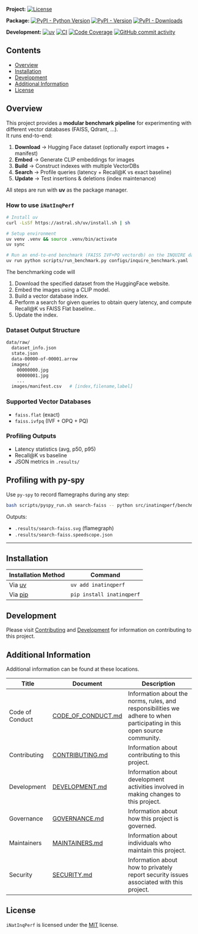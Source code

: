 **Project:**
[![License](https://img.shields.io/github/license/gt-sse-center/iNatInqPerf?color=dark-green)](https://github.com/gt-sse-center/iNatInqPerf/blob/main/LICENSE)

**Package:**
[![PyPI - Python Version](https://img.shields.io/pypi/pyversions/inatinqperf?color=dark-green)](https://pypi.org/project/inatinqperf/)
[![PyPI - Version](https://img.shields.io/pypi/v/inatinqperf?color=dark-green)](https://pypi.org/project/inatinqperf/)
[![PyPI - Downloads](https://img.shields.io/pypi/dm/inatinqperf)](https://pypistats.org/packages/inatinqperf)

**Development:**
[![uv](https://img.shields.io/endpoint?url=https://raw.githubusercontent.com/astral-sh/uv/main/assets/badge/v0.json)](https://github.com/astral-sh/uv)
[![CI](https://github.com/gt-sse-center/iNatInqPerf/actions/workflows/CICD.yml/badge.svg)](https://github.com/gt-sse-center/iNatInqPerf/actions/workflows/CICD.yml)
[![Code Coverage](https://img.shields.io/endpoint?url=https://gist.githubusercontent.com/ketanbj/521b537b3503957227f91dfb3db59065/raw/iNatInqPerf_code_coverage.json)](https://github.com/gt-sse-center/iNatInqPerf/actions)
[![GitHub commit activity](https://img.shields.io/github/commit-activity/y/gt-sse-center/iNatInqPerf?color=dark-green)](https://github.com/gt-sse-center/iNatInqPerf/commits/main/)

<!-- Content above this delimiter will be copied to the generated README.md file. DO NOT REMOVE THIS COMMENT, as it will cause regeneration to fail. -->

## Contents

- [Overview](#overview)
- [Installation](#installation)
- [Development](#development)
- [Additional Information](#additional-information)
- [License](#license)

## Overview

This project provides a **modular benchmark pipeline** for experimenting with different vector databases (FAISS, Qdrant, …).  
It runs end-to-end:

1. **Download** → Hugging Face dataset (optionally export images + manifest)  
2. **Embed** → Generate CLIP embeddings for images  
3. **Build** → Construct indexes with multiple VectorDBs  
4. **Search** → Profile queries (latency + Recall@K vs exact baseline)  
5. **Update** → Test insertions & deletions (index maintenance)

All steps are run with **uv** as the package manager.

### How to use `iNatInqPerf`

```bash
# Install uv
curl -LsSf https://astral.sh/uv/install.sh | sh

# Setup environment
uv venv .venv && source .venv/bin/activate
uv sync

# Run an end-to-end benchmark (FAISS IVF+PQ vectordb) on the INQUIRE dataset.
uv run python scripts/run_benchmark.py configs/inquire_benchmark.yaml
```

The benchmarking code will

1. Download the specified dataset from the HuggingFace website.
2. Embed the images using a CLIP model.
3. Build a vector database index.
4. Perform a search for given queries to obtain query latency, and compute Recall@K vs FAISS Flat baseline..
5. Update the index.

### Dataset Output Structure

```sh
data/raw/
  dataset_info.json
  state.json
  data-00000-of-00001.arrow
  images/
    00000000.jpg
    00000001.jpg
    ...
  images/manifest.csv   # [index,filename,label]
```

### Supported Vector Databases

- `faiss.flat` (exact)
- `faiss.ivfpq` (IVF + OPQ + PQ)

### Profiling Outputs

- Latency statistics (avg, p50, p95)
- Recall@K vs baseline
- JSON metrics in `.results/`

## Profiling with py-spy

Use `py-spy` to record flamegraphs during any step:

```bash
bash scripts/pyspy_run.sh search-faiss -- python src/inatinqperf/benchmark/benchmark.py search --vectordb faiss.ivfpq --hf_dir data/emb_hf --topk 10 --queries src/inatinqperf/benchmark/queries.txt
```

Outputs:

- `.results/search-faiss.svg` (flamegraph)
- `.results/search-faiss.speedscope.json`

---

<!-- Content below this delimiter will be copied to the generated README.md file. DO NOT REMOVE THIS COMMENT, as it will cause regeneration to fail. -->

## Installation

| Installation Method | Command |
| --- | --- |
| Via [uv](https://github.com/astral-sh/uv) | `uv add inatinqperf` |
| Via [pip](https://pip.pypa.io/en/stable/) | `pip install inatinqperf` |

## Development

Please visit [Contributing](https://github.com/gt-sse-center/iNatInqPerf/blob/main/CONTRIBUTING.md) and [Development](https://github.com/gt-sse-center/iNatInqPerf/blob/main/DEVELOPMENT.md) for information on contributing to this project.

## Additional Information

Additional information can be found at these locations.

| Title | Document | Description |
| --- | --- | --- |
| Code of Conduct | [CODE_OF_CONDUCT.md](https://github.com/gt-sse-center/iNatInqPerf/blob/main/CODE_OF_CONDUCT.md) | Information about the norms, rules, and responsibilities we adhere to when participating in this open source community. |
| Contributing | [CONTRIBUTING.md](https://github.com/gt-sse-center/iNatInqPerf/blob/main/CONTRIBUTING.md) | Information about contributing to this project. |
| Development | [DEVELOPMENT.md](https://github.com/gt-sse-center/iNatInqPerf/blob/main/DEVELOPMENT.md) | Information about development activities involved in making changes to this project. |
| Governance | [GOVERNANCE.md](https://github.com/gt-sse-center/iNatInqPerf/blob/main/GOVERNANCE.md) | Information about how this project is governed. |
| Maintainers | [MAINTAINERS.md](https://github.com/gt-sse-center/iNatInqPerf/blob/main/MAINTAINERS.md) | Information about individuals who maintain this project. |
| Security | [SECURITY.md](https://github.com/gt-sse-center/iNatInqPerf/blob/main/SECURITY.md) | Information about how to privately report security issues associated with this project. |

## License

`iNatInqPerf` is licensed under the <a href="https://choosealicense.com/licenses/MIT/" target="_blank">MIT</a> license.
